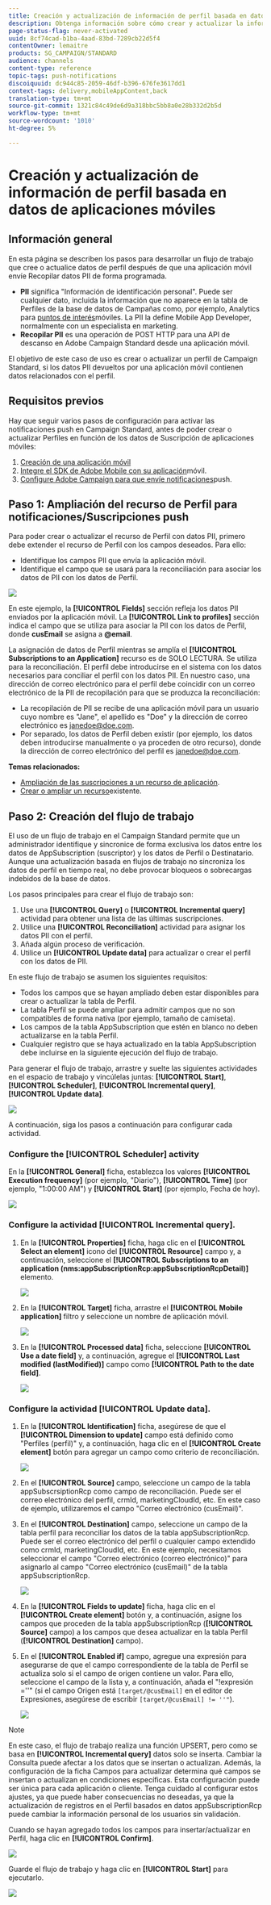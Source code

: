```yaml
---
title: Creación y actualización de información de perfil basada en datos de aplicaciones móviles
description: Obtenga información sobre cómo crear y actualizar la información de perfil en función de los datos de aplicaciones móviles.
page-status-flag: never-activated
uuid: 8cf74cad-b1ba-4aad-83bd-7289cb22d5f4
contentOwner: lemaitre
products: SG_CAMPAIGN/STANDARD
audience: channels
content-type: reference
topic-tags: push-notifications
discoiquuid: dc944c85-2059-46df-b396-676fe3617dd1
context-tags: delivery,mobileAppContent,back
translation-type: tm+mt
source-git-commit: 1321c84c49de6d9a318bbc5bb8a0e28b332d2b5d
workflow-type: tm+mt
source-wordcount: '1010'
ht-degree: 5%

---
```



# Creación y actualización de información de perfil basada en datos de aplicaciones móviles

## Información general

En esta página se describen los pasos para desarrollar un flujo de trabajo que cree o actualice datos de perfil después de que una aplicación móvil envíe Recopilar datos PII de forma programada.

* **PII** significa &quot;Información de identificación personal&quot;. Puede ser cualquier dato, incluida la información que no aparece en la tabla de Perfiles de la base de datos de Campañas como, por ejemplo, Analytics para [puntos de interés](../../integrating/using/about-campaign-points-of-interest-data-integration.md)móviles. La PII la define Mobile App Developer, normalmente con un especialista en marketing.
* **Recopilar PII** es una operación de POST HTTP para una API de descanso en Adobe Campaign Standard desde una aplicación móvil.

El objetivo de este caso de uso es crear o actualizar un perfil de Campaign Standard, si los datos PII devueltos por una aplicación móvil contienen datos relacionados con el perfil.

## Requisitos previos

Hay que seguir varios pasos de configuración para activar las notificaciones push en Campaign Standard, antes de poder crear o actualizar Perfiles en función de los datos de Suscripción de aplicaciones móviles:

1. [Creación de una aplicación móvil](../../administration/using/configuring-a-mobile-application.md)
1. [Integre el SDK de Adobe Mobile con su aplicación](https://helpx.adobe.com/es/campaign/kb/integrate-mobile-sdk.html)móvil.
1. [Configure Adobe Campaign para que envíe notificaciones](https://helpx.adobe.com/es/campaign/kb/configuring-app-sdkv4.html)push.

## Paso 1: Ampliación del recurso de Perfil para notificaciones/Suscripciones push

Para poder crear o actualizar el recurso de Perfil con datos PII, primero debe extender el recurso de Perfil con los campos deseados. Para ello:

* Identifique los campos PII que envía la aplicación móvil.
* Identifique el campo que se usará para la reconciliación para asociar los datos de PII con los datos de Perfil.

![](assets/update_profile1.png)

En este ejemplo, la **[!UICONTROL Fields]** sección refleja los datos PII enviados por la aplicación móvil. La **[!UICONTROL Link to profiles]** sección indica el campo que se utiliza para asociar la PII con los datos de Perfil, donde **cusEmail** se asigna a **@email**.

La asignación de datos de Perfil mientras se amplía el **[!UICONTROL Subscriptions to an Application]** recurso es de SOLO LECTURA. Se utiliza para la reconciliación. El perfil debe introducirse en el sistema con los datos necesarios para conciliar el perfil con los datos PII. En nuestro caso, una dirección de correo electrónico para el perfil debe coincidir con un correo electrónico de la PII de recopilación para que se produzca la reconciliación:

* La recopilación de PII se recibe de una aplicación móvil para un usuario cuyo nombre es &quot;Jane&quot;, el apellido es &quot;Doe&quot; y la dirección de correo electrónico es janedoe@doe.com.
* Por separado, los datos de Perfil deben existir (por ejemplo, los datos deben introducirse manualmente o ya proceden de otro recurso), donde la dirección de correo electrónico del perfil es janedoe@doe.com.

**Temas relacionados:**

* [Ampliación de las suscripciones a un recurso de aplicación](../../developing/using/extending-the-subscriptions-to-an-application-resource.md).
* [Crear o ampliar un recurso](../../developing/using/key-steps-to-add-a-resource.md)existente.

## Paso 2: Creación del flujo de trabajo

El uso de un flujo de trabajo en el Campaign Standard permite que un administrador identifique y sincronice de forma exclusiva los datos entre los datos de AppSubscription (suscriptor) y los datos de Perfil o Destinatario. Aunque una actualización basada en flujos de trabajo no sincroniza los datos de perfil en tiempo real, no debe provocar bloqueos o sobrecargas indebidos de la base de datos.

Los pasos principales para crear el flujo de trabajo son:

1. Use una **[!UICONTROL Query]** o **[!UICONTROL Incremental query]** actividad para obtener una lista de las últimas suscripciones.
1. Utilice una **[!UICONTROL Reconciliation]** actividad para asignar los datos PII con el perfil.
1. Añada algún proceso de verificación.
1. Utilice un **[!UICONTROL Update data]** para actualizar o crear el perfil con los datos de PII.

En este flujo de trabajo se asumen los siguientes requisitos:

* Todos los campos que se hayan ampliado deben estar disponibles para crear o actualizar la tabla de Perfil.
* La tabla Perfil se puede ampliar para admitir campos que no son compatibles de forma nativa (por ejemplo, tamaño de camiseta).
* Los campos de la tabla AppSubscription que estén en blanco no deben actualizarse en la tabla Perfil.
* Cualquier registro que se haya actualizado en la tabla AppSubscription debe incluirse en la siguiente ejecución del flujo de trabajo.

Para generar el flujo de trabajo, arrastre y suelte las siguientes actividades en el espacio de trabajo y vincúlelas juntas: **[!UICONTROL Start]**, **[!UICONTROL Scheduler]**, **[!UICONTROL Incremental query]**, **[!UICONTROL Update data]**.

![](assets/update_profile0.png)

A continuación, siga los pasos a continuación para configurar cada actividad.

### Configure the **[!UICONTROL Scheduler]** activity

En la **[!UICONTROL General]** ficha, establezca los valores **[!UICONTROL Execution frequency]** (por ejemplo, &quot;Diario&quot;), **[!UICONTROL Time]** (por ejemplo, &quot;1:00:00 AM&quot;) y **[!UICONTROL Start]** (por ejemplo, Fecha de hoy).

![](assets/update_profile2.png)

### Configure la actividad **[!UICONTROL Incremental query]**.

1. En la **[!UICONTROL Properties]** ficha, haga clic en el **[!UICONTROL Select an element]** icono del **[!UICONTROL Resource]** campo y, a continuación, seleccione el **[!UICONTROL Subscriptions to an application (nms:appSubscriptionRcp:appSubscriptionRcpDetail)]** elemento.

   ![](assets/update_profile3.png)

1. En la **[!UICONTROL Target]** ficha, arrastre el **[!UICONTROL Mobile application]** filtro y seleccione un nombre de aplicación móvil.

   ![](assets/update_profile4.png)

1. En la **[!UICONTROL Processed data]** ficha, seleccione **[!UICONTROL Use a date field]** y, a continuación, agregue el **[!UICONTROL Last modified (lastModified)]** campo como **[!UICONTROL Path to the date field]**.

   ![](assets/update_profile5.png)

### Configure la actividad **[!UICONTROL Update data]**.

1. En la **[!UICONTROL Identification]** ficha, asegúrese de que el **[!UICONTROL Dimension to update]** campo está definido como &quot;Perfiles (perfil)&quot; y, a continuación, haga clic en el **[!UICONTROL Create element]** botón para agregar un campo como criterio de reconciliación.

   ![](assets/update_profile_createelement.png)

1. En el **[!UICONTROL Source]** campo, seleccione un campo de la tabla appSubscrsiptionRcp como campo de reconciliación. Puede ser el correo electrónico del perfil, crmId, marketingCloudId, etc. En este caso de ejemplo, utilizaremos el campo &quot;Correo electrónico (cusEmail)&quot;.

1. En el **[!UICONTROL Destination]** campo, seleccione un campo de la tabla perfil para reconciliar los datos de la tabla appSubscriptionRcp. Puede ser el correo electrónico del perfil o cualquier campo extendido como crmId, marketingCloudId, etc. En este ejemplo, necesitamos seleccionar el campo &quot;Correo electrónico (correo electrónico)&quot; para asignarlo al campo &quot;Correo electrónico (cusEmail)&quot; de la tabla appSubscriptionRcp.

   ![](assets/update_profile7.png)

1. En la **[!UICONTROL Fields to update]** ficha, haga clic en el **[!UICONTROL Create element]** botón y, a continuación, asigne los campos que proceden de la tabla appSubscriptionRcp (**[!UICONTROL Source]** campo) a los campos que desea actualizar en la tabla Perfil (**[!UICONTROL Destination]** campo).

1. En el **[!UICONTROL Enabled if]** campo, agregue una expresión para asegurarse de que el campo correspondiente de la tabla de Perfil se actualiza solo si el campo de origen contiene un valor. Para ello, seleccione el campo de la lista y, a continuación, añada el &quot;!expresión =&#39;&#39;&quot; (si el campo Origen está `[target/@cusEmail]` en el editor de Expresiones, asegúrese de escribir `[target/@cusEmail] != ''"`).

   ![](assets/update_profile8.png)

>[!NOTE]
>
>En este caso, el flujo de trabajo realiza una función UPSERT, pero como se basa en **[!UICONTROL Incremental query]** datos solo se inserta. Cambiar la Consulta puede afectar a los datos que se insertan o actualizan.
>Además, la configuración de la ficha Campos para actualizar determina qué campos se insertan o actualizan en condiciones específicas. Esta configuración puede ser única para cada aplicación o cliente.
>Tenga cuidado al configurar estos ajustes, ya que puede haber consecuencias no deseadas, ya que la actualización de registros en el Perfil basados en datos appSubscriptionRcp puede cambiar la información personal de los usuarios sin validación.

Cuando se hayan agregado todos los campos para insertar/actualizar en Perfil, haga clic en **[!UICONTROL Confirm]**.

![](assets/update_profile9.png)

Guarde el flujo de trabajo y haga clic en **[!UICONTROL Start]** para ejecutarlo.

![](assets/update_profile10.png)
